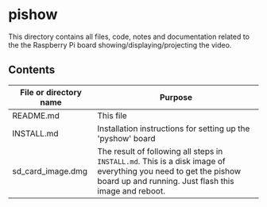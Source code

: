 # pishow

This directory contains all files, code, notes and documentation related to the 
the Raspberry Pi board showing/displaying/projecting the video.

## Contents
File or directory name | Purpose
---------------------- | -------
README.md              | This file
INSTALL.md             | Installation instructions for setting up the 'pyshow' board
sd_card_image.dmg      | The result of following all steps in `INSTALL.md`. This is a disk image of everything you need to get the pishow board up and running. Just flash this image and reboot.
